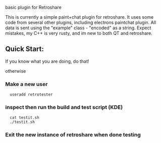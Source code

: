 basic plugin for Retroshare

This is currently a simple paint+chat plugin for retroshare.
It uses some code from several other plugins, including electrons paintchat plugin.
All data is sent using the "example" class - "encoded" as a string.
Expect mistakes, my C++ is very rusty, and im new to both QT and retroshare.


## Quick Start:

If you know what you are doing, do that!

otherwise

### Make a new user
```
  useradd retrotester
```
### inspect then run the build and test script (KDE)
```
  cat testit.sh
  ./testit.sh
```
### Exit the new instance of retroshare when done testing



